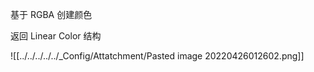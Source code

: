 基于 RGBA 创建颜色

返回 Linear Color 结构

![[../../../../../_Config/Attatchment/Pasted image 20220426012602.png]]